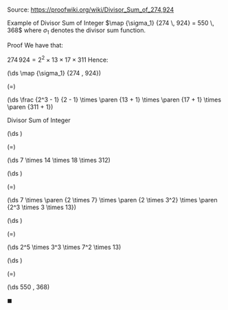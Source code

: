 # 

Source: https://proofwiki.org/wiki/Divisor_Sum_of_274,924

Example of Divisor Sum of Integer
$\map {\sigma_1} {274 \, 924} = 550 \, 368$
where $\sigma_1$ denotes the divisor sum function.


Proof
We have that:

$274 \, 924 = 2^2 \times 13 \times 17 \times 311$
Hence:














\(\ds \map {\sigma_1} {274 \, 924}\)

\(=\)







\(\ds \frac {2^3 - 1} {2 - 1} \times \paren {13 + 1} \times \paren {17 + 1} \times \paren {311 + 1}\)





Divisor Sum of Integer














\(\ds \)

\(=\)







\(\ds 7 \times 14 \times 18 \times 312\)




















\(\ds \)

\(=\)







\(\ds 7 \times \paren {2 \times 7} \times \paren {2 \times 3^2} \times \paren {2^3 \times 3 \times 13}\)




















\(\ds \)

\(=\)







\(\ds 2^5 \times 3^3 \times 7^2 \times 13\)




















\(\ds \)

\(=\)







\(\ds 550 \, 368\)









$\blacksquare$





